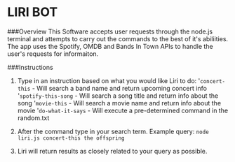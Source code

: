 # LIRI BOT

###Overview
This Software accepts user requests through the node.js terminal and attempts to carry out  the commands to the best of it's abiliities.  The app uses the Spotify, OMDB and Bands In Town APIs to handle the user's requests for informaiton.

###Instructions
1. Type in an instruction based on what you would like Liri to do:
    '`concert-this` - Will search a band name and return upcoming concert info
    '`spotify-this-song` - Will search a song title and return info about the song
    '`movie-this` - Will search a movie name and return info about the movie
    '`do-what-it-says` - Will execute a pre-determined command in the random.txt

2. After the command type in your search term.
    Example query:  `node liri.js concert-this the offspring`

2. Liri will return results as closely related to your query as possible.